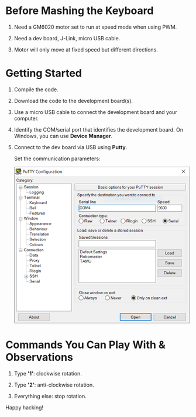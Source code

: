# Before Mashing the Keyboard

1. Need a GM6020 motor set to run at speed mode when using PWM.

2. Need a dev board, J-Link, micro USB cable.

3. Motor will only move at fixed speed but different directions.

# Getting Started

1. Compile the code.

2. Download the code to the development board(s).

3. Use a micro USB cable to connect the development board and your computer.

4. Identify the COM/serial port that identifies the development board. On Windows, you can use **Device Manager**.

5. Connect to the dev board via USB using **Putty**.

    Set the communication parameters:

    ![Communication Parameter Putty](Putty_Set_Communication.PNG)


# Commands You Can Play With & Observations

1. Type **'1'**: clockwise rotation.

2. Type **'2'**: anti-clockwise rotation.

3. Everything else: stop rotation.

Happy hacking!